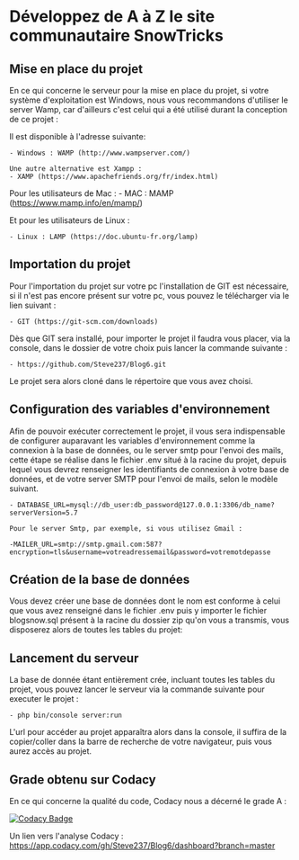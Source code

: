 # Développez de A à Z le site communautaire SnowTricks

## Mise en place du projet

En ce qui concerne le serveur pour la mise en place du projet, si votre système d'exploitation est Windows, nous vous recommandons d'utiliser le server Wamp, car d'ailleurs c'est celui qui a été utilisé durant la conception de ce projet : 

Il est disponible à l'adresse suivante:
    
    - Windows : WAMP (http://www.wampserver.com/)

    Une autre alternative est Xampp : 
    - XAMP (https://www.apachefriends.org/fr/index.html)

Pour les utilisateurs de Mac : 
    - MAC : MAMP (https://www.mamp.info/en/mamp/)

Et pour les utilisateurs de Linux : 
    
    - Linux : LAMP (https://doc.ubuntu-fr.org/lamp)
    
    
## Importation du projet

Pour l'importation du projet sur votre pc l'installation de GIT est nécessaire, si il n'est pas encore présent sur votre pc, vous pouvez le télécharger via le lien suivant : 

    - GIT (https://git-scm.com/downloads) 
    
Dès que GIT sera installé, pour importer le projet il faudra vous placer, via la console, dans le dossier de votre choix puis lancer la commande suivante :

    - https://github.com/Steve237/Blog6.git
    
Le projet sera alors cloné dans le répertoire que vous avez choisi.

## Configuration des variables d'environnement

Afin de pouvoir exécuter correctement le projet, il vous sera indispensable de configurer auparavant les variables d'environnement comme la connexion à la base de données, ou le server smtp pour l'envoi des mails, cette étape se réalise dans le fichier .env situé à la racine du projet, depuis lequel vous devrez renseigner les identifiants de connexion à votre base de données, et de votre server SMTP pour l'envoi de mails, selon le modèle suivant.
    
    - DATABASE_URL=mysql://db_user:db_password@127.0.0.1:3306/db_name?serverVersion=5.7

    Pour le server Smtp, par exemple, si vous utilisez Gmail :

    -MAILER_URL=smtp://smtp.gmail.com:587?encryption=tls&username=votreadressemail&password=votremotdepasse

## Création de la base de données

Vous devez créer une base de données dont le nom est conforme à celui que vous avez renseigné dans le fichier .env puis y importer le fichier blogsnow.sql présent à la racine du dossier zip qu'on vous a transmis, vous disposerez alors de toutes les tables du projet: 

## Lancement du serveur

La base de donnée étant entièrement crée, incluant toutes les tables du projet, vous pouvez lancer le serveur via la commande suivante pour executer le projet : 

    - php bin/console server:run

L'url pour accéder au projet apparaîtra alors dans la console, il suffira de la copier/coller dans la barre de recherche de votre navigateur, puis vous aurez accès au projet.

## Grade obtenu sur Codacy

En ce qui concerne la qualité du code, Codacy nous a décerné le grade A : 

[![Codacy Badge](https://app.codacy.com/project/badge/Grade/0e42332379984ac5a54d6b7ac9f3345b)](https://www.codacy.com/gh/Steve237/Blog6/dashboard?utm_source=github.com&amp;utm_medium=referral&amp;utm_content=Steve237/Blog6&amp;utm_campaign=Badge_Grade)

Un lien vers l'analyse Codacy : 
https://app.codacy.com/gh/Steve237/Blog6/dashboard?branch=master
